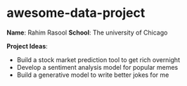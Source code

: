 # awesome-data-project

**Name**: Rahim Rasool
**School**: The university of Chicago

**Project Ideas**:
- Build a stock market prediction tool to get rich overnight
- Develop a sentiment analysis model for popular memes
- Build a generative model to write better jokes for me